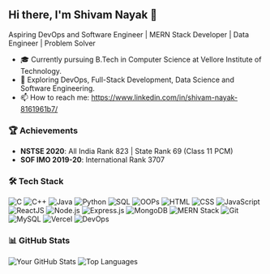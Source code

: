 ## Hi there, I'm Shivam Nayak 👋
Aspiring DevOps and Software Engineer | MERN Stack Developer | Data Engineer | Problem Solver
- 🎓 Currently pursuing B.Tech in Computer Science at Vellore Institute of Technology.
- 🌱 Exploring DevOps, Full-Stack Development, Data Science and Software Engineering.
- 📫 How to reach me: https://www.linkedin.com/in/shivam-nayak-8161961b7/

### 🏆 Achievements
- **NSTSE 2020**: All India Rank 823 | State Rank 69 (Class 11 PCM)
- **SOF IMO 2019-20**: International Rank 3707
  
### 🛠 Tech Stack
![C](https://img.shields.io/badge/-C-A8B9CC?logo=c&logoColor=white&style=flat)
![C++](https://img.shields.io/badge/-C++-00599C?logo=cplusplus&logoColor=white&style=flat)
![Java](https://img.shields.io/badge/-Java-007396?logo=java&logoColor=white&style=flat)
![Python](https://img.shields.io/badge/-Python-3776AB?logo=python&logoColor=white&style=flat)
![SQL](https://img.shields.io/badge/-SQL-4479A1?logo=postgresql&logoColor=white&style=flat)
![OOPs](https://img.shields.io/badge/-OOPs-FF6F00?logo=databricks&logoColor=white&style=flat)
![HTML](https://img.shields.io/badge/-HTML5-E34F26?logo=html5&logoColor=white&style=flat)
![CSS](https://img.shields.io/badge/-CSS3-1572B6?logo=css3&logoColor=white&style=flat)
![JavaScript](https://img.shields.io/badge/-JavaScript-F7DF1E?logo=javascript&logoColor=black&style=flat)
![ReactJS](https://img.shields.io/badge/-React-61DAFB?logo=react&logoColor=black&style=flat)
![Node.js](https://img.shields.io/badge/-Node.js-339933?logo=node.js&logoColor=white&style=flat)
![Express.js](https://img.shields.io/badge/-Express.js-000000?logo=express&logoColor=white&style=flat)
![MongoDB](https://img.shields.io/badge/-MongoDB-47A248?logo=mongodb&logoColor=white&style=flat)
![MERN Stack](https://img.shields.io/badge/-MERN_Stack-3DDC84?logo=mongodb&logoColor=white&style=flat)
![Git](https://img.shields.io/badge/-Git-F05032?logo=git&logoColor=white&style=flat)
![MySQL](https://img.shields.io/badge/-MySQL-4479A1?logo=mysql&logoColor=white&style=flat)
![Vercel](https://img.shields.io/badge/-Vercel-000000?logo=vercel&logoColor=white&style=flat)
![DevOps](https://img.shields.io/badge/-DevOps-00599C?logo=azurepipelines&logoColor=white&style=flat)

### 📊 GitHub Stats
![Your GitHub Stats](https://github-readme-stats.vercel.app/api?username=NAYAK-Shivam&show_icons=true&theme=radical)
![Top Languages](https://github-readme-stats.vercel.app/api/top-langs/?username=NAYAK-Shivam&layout=compact&theme=merko)
